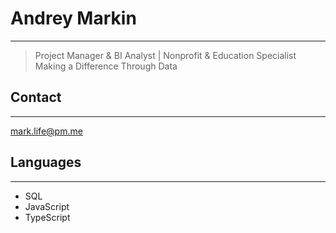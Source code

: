 # Andrey Markin
---
> Project Manager & BI Analyst | Nonprofit & Education Specialist Making a Difference Through Data


## Contact
---
mark.life@pm.me


## Languages
---
- SQL
- JavaScript
- TypeScript

